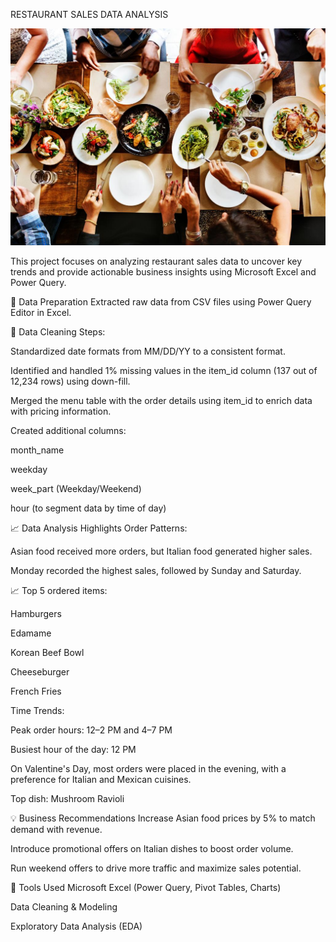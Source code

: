 RESTAURANT SALES DATA ANALYSIS 

![Image alt](https://github.com/SwikritiKhare/Restaurant-sales-analysis-excel/blob/main/background%20image/RESTAURANT%20MARKET.jpg?raw=true)

This project focuses on analyzing restaurant sales data to uncover key trends and provide actionable business insights using Microsoft Excel and Power Query.

🧩 Data Preparation
Extracted raw data from CSV files using Power Query Editor in Excel.

🧩 Data Cleaning Steps:

Standardized date formats from MM/DD/YY to a consistent format.

Identified and handled 1% missing values in the item_id column (137 out of 12,234 rows) using down-fill.

Merged the menu table with the order details using item_id to enrich data with pricing information.

Created additional columns:

month_name

weekday

week_part (Weekday/Weekend)

hour (to segment data by time of day)

📈 Data Analysis Highlights
Order Patterns:

Asian food received more orders, but Italian food generated higher sales.

Monday recorded the highest sales, followed by Sunday and Saturday.

📈 Top 5 ordered items:

Hamburgers

Edamame

Korean Beef Bowl

Cheeseburger

French Fries

Time Trends:

Peak order hours: 12–2 PM and 4–7 PM

Busiest hour of the day: 12 PM

On Valentine's Day, most orders were placed in the evening, with a preference for Italian and Mexican cuisines.

Top dish: Mushroom Ravioli

💡 Business Recommendations
Increase Asian food prices by 5% to match demand with revenue.

Introduce promotional offers on Italian dishes to boost order volume.

Run weekend offers to drive more traffic and maximize sales potential.

📁 Tools Used
Microsoft Excel (Power Query, Pivot Tables, Charts)

Data Cleaning & Modeling

Exploratory Data Analysis (EDA)

